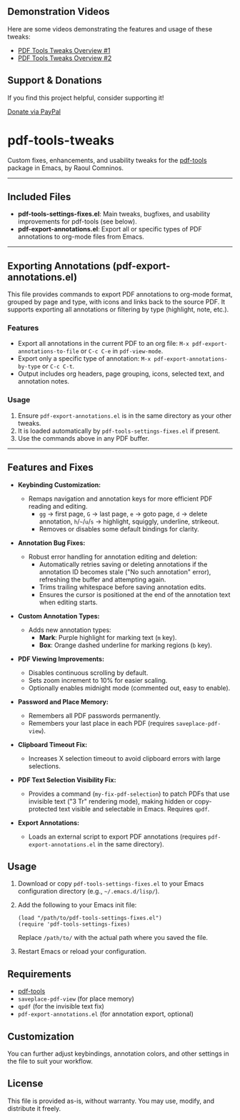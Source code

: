 ## Demonstration Videos

Here are some videos demonstrating the features and usage of these tweaks:

- [PDF Tools Tweaks Overview #1](https://youtu.be/rTtLu4QAT2I)
- [PDF Tools Tweaks Overview #2](https://youtu.be/e8n31aylkNY)

## Support & Donations

If you find this project helpful, consider supporting it!

[Donate via PayPal](https://www.paypal.com/paypalme/revrari)


# pdf-tools-tweaks

Custom fixes, enhancements, and usability tweaks for the [pdf-tools](https://github.com/politza/pdf-tools) package in Emacs, by Raoul Comninos.

---

## Included Files

- **pdf-tools-settings-fixes.el**: Main tweaks, bugfixes, and usability improvements for pdf-tools (see below).
- **pdf-export-annotations.el**: Export all or specific types of PDF annotations to org-mode files from Emacs.

---
## Exporting Annotations (pdf-export-annotations.el)

This file provides commands to export PDF annotations to org-mode format, grouped by page and type, with icons and links back to the source PDF. It supports exporting all annotations or filtering by type (highlight, note, etc.).

### Features
- Export all annotations in the current PDF to an org file: `M-x pdf-export-annotations-to-file` or `C-c C-e` in `pdf-view-mode`.
- Export only a specific type of annotation: `M-x pdf-export-annotations-by-type` or `C-c C-t`.
- Output includes org headers, page grouping, icons, selected text, and annotation notes.

### Usage
1. Ensure `pdf-export-annotations.el` is in the same directory as your other tweaks.
2. It is loaded automatically by `pdf-tools-settings-fixes.el` if present.
3. Use the commands above in any PDF buffer.

---

## Features and Fixes

- **Keybinding Customization:**
   - Remaps navigation and annotation keys for more efficient PDF reading and editing.
      - `gg` → first page, `G` → last page, `e` → goto page, `d` → delete annotation, `h`/`~`/`u`/`s` → highlight, squiggly, underline, strikeout.
      - Removes or disables some default bindings for clarity.

- **Annotation Bug Fixes:**
   - Robust error handling for annotation editing and deletion:
      - Automatically retries saving or deleting annotations if the annotation ID becomes stale ("No such annotation" error), refreshing the buffer and attempting again.
      - Trims trailing whitespace before saving annotation edits.
      - Ensures the cursor is positioned at the end of the annotation text when editing starts.

- **Custom Annotation Types:**
   - Adds new annotation types:
      - **Mark**: Purple highlight for marking text (`m` key).
      - **Box**: Orange dashed underline for marking regions (`b` key).

- **PDF Viewing Improvements:**
   - Disables continuous scrolling by default.
   - Sets zoom increment to 10% for easier scaling.
   - Optionally enables midnight mode (commented out, easy to enable).

- **Password and Place Memory:**
   - Remembers all PDF passwords permanently.
   - Remembers your last place in each PDF (requires `saveplace-pdf-view`).

- **Clipboard Timeout Fix:**
   - Increases X selection timeout to avoid clipboard errors with large selections.

- **PDF Text Selection Visibility Fix:**
   - Provides a command (`my-fix-pdf-selection`) to patch PDFs that use invisible text ("3 Tr" rendering mode), making hidden or copy-protected text visible and selectable in Emacs. Requires `qpdf`.

- **Export Annotations:**
   - Loads an external script to export PDF annotations (requires `pdf-export-annotations.el` in the same directory).

## Usage
1. Download or copy `pdf-tools-settings-fixes.el` to your Emacs configuration directory (e.g., `~/.emacs.d/lisp/`).
2. Add the following to your Emacs init file:
   
    ```elisp
    (load "/path/to/pdf-tools-settings-fixes.el")
    (require 'pdf-tools-settings-fixes)
    ```
    Replace `/path/to/` with the actual path where you saved the file.

3. Restart Emacs or reload your configuration.

## Requirements
- [pdf-tools](https://github.com/politza/pdf-tools)
- `saveplace-pdf-view` (for place memory)
- `qpdf` (for the invisible text fix)
- `pdf-export-annotations.el` (for annotation export, optional)

## Customization
You can further adjust keybindings, annotation colors, and other settings in the file to suit your workflow.

## License
This file is provided as-is, without warranty. You may use, modify, and distribute it freely.

